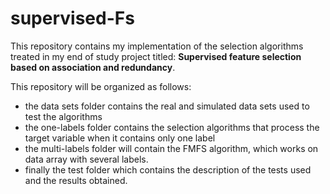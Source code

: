 # supervised-Fs

This repository contains my implementation of the selection algorithms treated in my end of study project titled: **Supervised feature selection based on association and redundancy**.

This repository will be organized as follows:

- the data sets folder contains the real and simulated data sets used to test the algorithms
- the one-labels folder contains the selection algorithms that process the target variable when it contains only one label
- the multi-labels folder will contain the FMFS algorithm, which works on data array with several labels.
- finally the test folder which contains the description of the tests used and the results obtained.